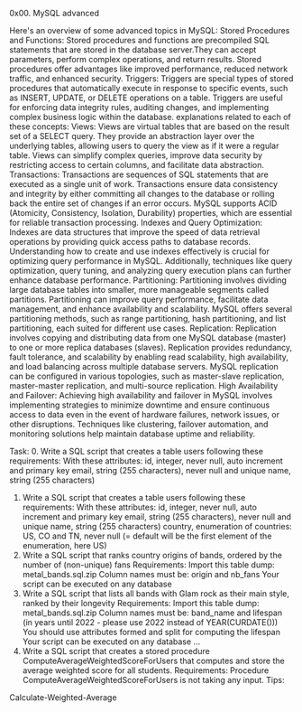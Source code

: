 0x00. MySQL advanced

Here's an overview of some advanced topics in MySQL:
Stored Procedures and Functions: Stored procedures and functions are precompiled SQL statements that are stored in the database server.They can accept parameters, perform complex operations, and return results. Stored procedures offer advantages like improved performance, reduced network traffic, and enhanced security.
Triggers: Triggers are special types of stored procedures that automatically execute in response to specific events, such as INSERT, UPDATE, or DELETE operations on a table. Triggers are useful for enforcing data integrity rules, auditing changes, and implementing complex business logic within the database.
explanations related to each of these concepts:
Views: Views are virtual tables that are based on the result set of a SELECT query. They provide an abstraction layer over the underlying tables, allowing users to query the view as if it were a regular table. Views can simplify complex queries, improve data security by restricting access to certain columns, and facilitate data abstraction.
Transactions: Transactions are sequences of SQL statements that are executed as a single unit of work. Transactions ensure data consistency and integrity by either committing all changes to the database or rolling back the entire set of changes if an error occurs. MySQL supports ACID (Atomicity, Consistency, Isolation, Durability) properties, which are essential for reliable transaction processing.
Indexes and Query Optimization: Indexes are data structures that improve the speed of data retrieval operations by providing quick access paths to database records. Understanding how to create and use indexes effectively is crucial for optimizing query performance in MySQL. Additionally, techniques like query optimization, query tuning, and analyzing query execution plans can further enhance database performance.
Partitioning: Partitioning involves dividing large database tables into smaller, more manageable segments called partitions. Partitioning can improve query performance, facilitate data management, and enhance availability and scalability. MySQL offers several partitioning methods, such as range partitioning, hash partitioning, and list partitioning, each suited for different use cases.
Replication: Replication involves copying and distributing data from one MySQL database (master) to one or more replica databases (slaves). Replication provides redundancy, fault tolerance, and scalability by enabling read scalability, high availability, and load balancing across multiple database servers. MySQL replication can be configured in various topologies, such as master-slave replication, master-master replication, and multi-source replication.
High Availability and Failover: Achieving high availability and failover in MySQL involves implementing strategies to minimize downtime and ensure continuous access to data even in the event of hardware failures, network issues, or other disruptions. Techniques like clustering, failover automation, and monitoring solutions help maintain database uptime and reliability.

Task:
0. Write a SQL script that creates a table users following these requirements:
With these attributes:
id, integer, never null, auto increment and primary key
email, string (255 characters), never null and unique
name, string (255 characters)
1. Write a SQL script that creates a table users following these requirements:
With these attributes:
id, integer, never null, auto increment and primary key
email, string (255 characters), never null and unique
name, string (255 characters)
country, enumeration of countries: US, CO and TN, never null (= default will be the first element of the enumeration, here US)
2. Write a SQL script that ranks country origins of bands, ordered by the number of (non-unique) fans
Requirements:
Import this table dump: metal_bands.sql.zip
Column names must be: origin and nb_fans
Your script can be executed on any database
3. Write a SQL script that lists all bands with Glam rock as their main style, ranked by their longevity
Requirements:
Import this table dump: metal_bands.sql.zip
Column names must be: band_name and lifespan (in years until 2022 - please use 2022 instead of YEAR(CURDATE()))
You should use attributes formed and split for computing the lifespan
Your script can be executed on any database
...
13. Write a SQL script that creates a stored procedure ComputeAverageWeightedScoreForUsers that computes and store the average weighted score for all students.
Requirements:
Procedure ComputeAverageWeightedScoreForUsers is not taking any input.
Tips:

Calculate-Weighted-Average
